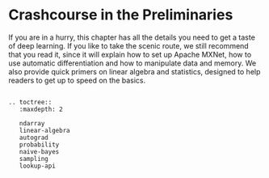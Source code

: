 #  Crashcourse in the Preliminaries

If you are in a hurry, this chapter has all the details you need to
get a taste of deep learning. If you like to take the scenic route, we
still recommend that you read it, since it will explain how to set up
Apache MXNet, how to use automatic differentiation and how to
manipulate data and memory. We also provide quick primers on linear
algebra and statistics, designed to help readers to get up to speed on
the basics.



```eval_rst

.. toctree::
   :maxdepth: 2

   ndarray
   linear-algebra
   autograd
   probability
   naive-bayes
   sampling
   lookup-api

```
